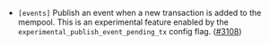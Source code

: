 - `[events]` Publish an event when a new transaction is added to the mempool. This is an experimental feature enabled by the `experimental_publish_event_pending_tx` config flag.
  ([\#3108](https://github.com/cometbft/cometbft/issues/3108))
